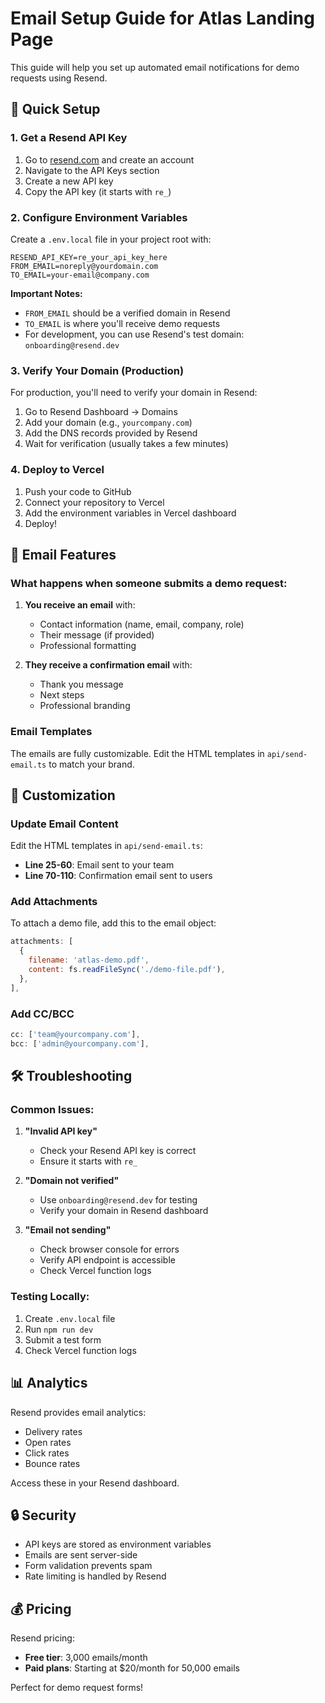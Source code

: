 # Email Setup Guide for Atlas Landing Page

This guide will help you set up automated email notifications for demo requests using Resend.

## 🚀 Quick Setup

### 1. Get a Resend API Key

1. Go to [resend.com](https://resend.com) and create an account
2. Navigate to the API Keys section
3. Create a new API key
4. Copy the API key (it starts with `re_`)

### 2. Configure Environment Variables

Create a `.env.local` file in your project root with:

```env
RESEND_API_KEY=re_your_api_key_here
FROM_EMAIL=noreply@yourdomain.com
TO_EMAIL=your-email@company.com
```

**Important Notes:**
- `FROM_EMAIL` should be a verified domain in Resend
- `TO_EMAIL` is where you'll receive demo requests
- For development, you can use Resend's test domain: `onboarding@resend.dev`

### 3. Verify Your Domain (Production)

For production, you'll need to verify your domain in Resend:

1. Go to Resend Dashboard → Domains
2. Add your domain (e.g., `yourcompany.com`)
3. Add the DNS records provided by Resend
4. Wait for verification (usually takes a few minutes)

### 4. Deploy to Vercel

1. Push your code to GitHub
2. Connect your repository to Vercel
3. Add the environment variables in Vercel dashboard
4. Deploy!

## 📧 Email Features

### What happens when someone submits a demo request:

1. **You receive an email** with:
   - Contact information (name, email, company, role)
   - Their message (if provided)
   - Professional formatting

2. **They receive a confirmation email** with:
   - Thank you message
   - Next steps
   - Professional branding

### Email Templates

The emails are fully customizable. Edit the HTML templates in `api/send-email.ts` to match your brand.

## 🔧 Customization

### Update Email Content

Edit the HTML templates in `api/send-email.ts`:

- **Line 25-60**: Email sent to your team
- **Line 70-110**: Confirmation email sent to users

### Add Attachments

To attach a demo file, add this to the email object:

```javascript
attachments: [
  {
    filename: 'atlas-demo.pdf',
    content: fs.readFileSync('./demo-file.pdf'),
  },
],
```

### Add CC/BCC

```javascript
cc: ['team@yourcompany.com'],
bcc: ['admin@yourcompany.com'],
```

## 🛠️ Troubleshooting

### Common Issues:

1. **"Invalid API key"**
   - Check your Resend API key is correct
   - Ensure it starts with `re_`

2. **"Domain not verified"**
   - Use `onboarding@resend.dev` for testing
   - Verify your domain in Resend dashboard

3. **"Email not sending"**
   - Check browser console for errors
   - Verify API endpoint is accessible
   - Check Vercel function logs

### Testing Locally:

1. Create `.env.local` file
2. Run `npm run dev`
3. Submit a test form
4. Check Vercel function logs

## 📊 Analytics

Resend provides email analytics:
- Delivery rates
- Open rates
- Click rates
- Bounce rates

Access these in your Resend dashboard.

## 🔒 Security

- API keys are stored as environment variables
- Emails are sent server-side
- Form validation prevents spam
- Rate limiting is handled by Resend

## 💰 Pricing

Resend pricing:
- **Free tier**: 3,000 emails/month
- **Paid plans**: Starting at $20/month for 50,000 emails

Perfect for demo request forms! 